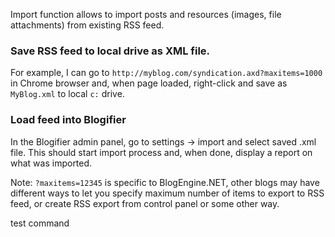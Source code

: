 Import function allows to import posts and resources (images, file attachments) from existing RSS feed.

### Save RSS feed to local drive as XML file.
For example, I can go to `http://myblog.com/syndication.axd?maxitems=1000` in Chrome browser and, 
when page loaded, right-click and save as `MyBlog.xml` to local `c:` drive.

### Load feed into Blogifier
In the Blogifier admin panel, go to settings -> import and select saved .xml file. This should start
import process and, when done, display a report on what was imported.

Note: `?maxitems=12345` is specific to BlogEngine.NET, other blogs may have different 
ways to let you specify maximum number of items to export to RSS feed, or create RSS export 
from control panel or some other way.

test command